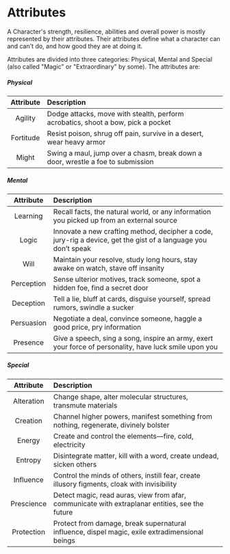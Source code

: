 # Attributes
A Character's strength, resilience, abilities and overall power is mostly represented by their attributes. Their attributes define what a character can and can't do, and how good they are at doing it.

Attributes are divided into three categories: Physical, Mental and Special (also called "Magic" or "Extraordinary" by some). The attributes are:

##### Physical
| Attribute | Description |
|:----:|:-------------|
| Agility   | Dodge attacks, move with stealth, perform acrobatics, shoot a bow, pick a pocket |
| Fortitude | Resist poison, shrug off pain, survive in a desert, wear heavy armor |
| Might     | Swing a maul, jump over a chasm, break down a door, wrestle a foe to submission |

##### Mental
| Attribute | Description |
|:----:|:-------------|
| Learning   | Recall facts, the natural world, or any information you picked up from an external source |
| Logic      | Innovate a new crafting method, decipher a code, jury-rig a device, get the gist of a language you don’t speak |
| Will       | Maintain your resolve, study long hours, stay awake on watch, stave off insanity |
| Perception | Sense ulterior motives, track someone, spot a hidden foe, find a secret door |
| Deception  | Tell a lie, bluff at cards, disguise yourself, spread rumors, swindle a sucker |
| Persuasion | Negotiate a deal, convince someone, haggle a good price, pry information |
| Presence   | Give a speech, sing a song, inspire an army, exert your force of personality, have luck smile upon you |

##### Special
| Attribute | Description |
|:----:|:-------------|
| Alteration | Change shape, alter molecular structures, transmute materials |
| Creation   | Channel higher powers, manifest something from nothing, regenerate, divinely bolster |
| Energy     | Create and control the elements—fire, cold, electricity |
| Entropy    | Disintegrate matter, kill with a word, create undead, sicken others |
| Influence  | Control the minds of others, instill fear, create illusory figments, cloak with invisibility |
| Prescience | Detect magic, read auras, view from afar, communicate with extraplanar entities, see the future |
| Protection | Protect from damage, break supernatural influence, dispel magic, exile extradimensional beings |
